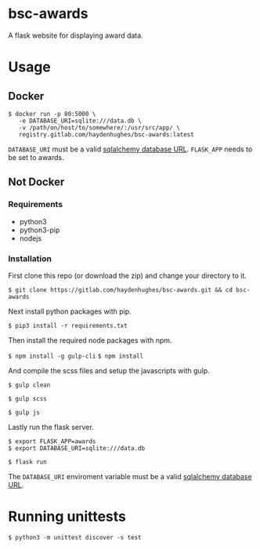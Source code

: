 # bsc-awards
A flask website for displaying award data.

# Usage

## Docker

```
$ docker run -p 80:5000 \
   -e DATABASE_URI=sqlite:///data.db \
   -v /path/on/host/to/somewhere/:/usr/src/app/ \
   registry.gitlab.com/haydenhughes/bsc-awards:latest
```

`DATABASE_URI` must be a valid [sqlalchemy database URL](http://docs.sqlalchemy.org/en/latest/core/engines.html).
`FLASK_APP` needs to be set to awards.

## Not Docker

### Requirements

*  python3
*  python3-pip
*  nodejs

### Installation

First clone this repo (or download the zip) and change your directory to it.

`$ git clone https://gitlab.com/haydenhughes/bsc-awards.git && cd bsc-awards`

Next install python packages with pip.

`$ pip3 install -r requirements.txt`

Then install the required node packages with npm.

`$ npm install -g gulp-cli`
`$ npm install`

And compile the scss files and setup the javascripts with gulp.

`$ gulp clean`

`$ gulp scss`

`$ gulp js`

Lastly run the flask server.

```
$ export FLASK_APP=awards
$ export DATABASE_URI=sqlite:///data.db

$ flask run
```

The `DATABASE_URI` enviroment variable must be a valid [sqlalchemy database URL](http://docs.sqlalchemy.org/en/latest/core/engines.html).


# Running unittests

`$ python3 -m unittest discover -s test`

